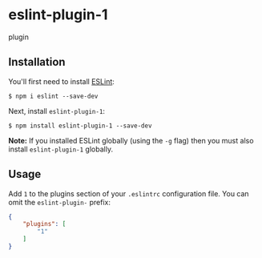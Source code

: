 # eslint-plugin-1

plugin

## Installation

You'll first need to install [ESLint](http://eslint.org):

```
$ npm i eslint --save-dev
```

Next, install `eslint-plugin-1`:

```
$ npm install eslint-plugin-1 --save-dev
```

**Note:** If you installed ESLint globally (using the `-g` flag) then you must also install `eslint-plugin-1` globally.

## Usage

Add `1` to the plugins section of your `.eslintrc` configuration file. You can omit the `eslint-plugin-` prefix:

```json
{
    "plugins": [
        "1"
    ]
}
```





